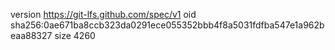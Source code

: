 version https://git-lfs.github.com/spec/v1
oid sha256:0ae671ba8ccb323da0291ece055352bbb4f8a5031fdfba547e1a962beaa88327
size 4260
